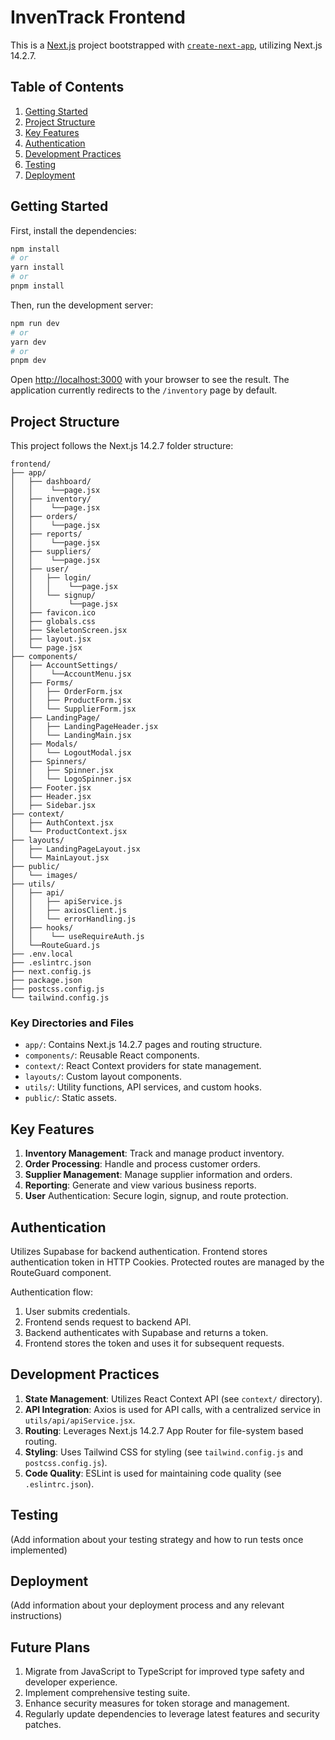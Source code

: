 # InvenTrack Frontend

This is a [Next.js](https://nextjs.org/) project bootstrapped with [`create-next-app`](https://github.com/vercel/next.js/tree/canary/packages/create-next-app), utilizing Next.js 14.2.7.

## Table of Contents

1. [Getting Started](#getting-started)
2. [Project Structure](#project-structure)
3. [Key Features](#key-features)
4. [Authentication](#authentication)
5. [Development Practices](#development-practices)
6. [Testing](#testing)
7. [Deployment](#deployment)

## Getting Started

First, install the dependencies:

```bash
npm install
# or
yarn install
# or
pnpm install
```

Then, run the development server:

```bash
npm run dev
# or
yarn dev
# or
pnpm dev
```

Open [http://localhost:3000](http://localhost:3000) with your browser to see the result. The application currently redirects to the `/inventory` page by default.

## Project Structure

This project follows the Next.js 14.2.7 folder structure:

```
frontend/
├── app/
│   ├── dashboard/
│   │    └──page.jsx
│   ├── inventory/
│   │    └──page.jsx
│   ├── orders/
│   │    └──page.jsx
│   ├── reports/
│   │    └──page.jsx
│   ├── suppliers/
│   │    └──page.jsx
│   ├── user/
│   │   ├── login/
│   │   │    └──page.jsx
│   │   └── signup/
│   │        └──page.jsx
│   ├── favicon.ico
│   ├── globals.css
│   ├── SkeletonScreen.jsx
│   ├── layout.jsx
│   └── page.jsx
├── components/
│   ├── AccountSettings/
│   │    └──AccountMenu.jsx
│   ├── Forms/
│   │   ├── OrderForm.jsx
│   │   ├── ProductForm.jsx
│   │   └── SupplierForm.jsx
│   ├── LandingPage/
│   │   ├── LandingPageHeader.jsx
│   │   └── LandingMain.jsx
│   ├── Modals/
│   │   └── LogoutModal.jsx
│   ├── Spinners/
│   │   ├── Spinner.jsx
│   │   └── LogoSpinner.jsx
│   ├── Footer.jsx
│   ├── Header.jsx
│   ├── Sidebar.jsx
├── context/
│   ├── AuthContext.jsx
│   └── ProductContext.jsx
├── layouts/
│   ├── LandingPageLayout.jsx
│   └── MainLayout.jsx
├── public/
│   └── images/
├── utils/
│   ├── api/
│   │   ├── apiService.js
│   │   ├── axiosClient.js
│   │   └── errorHandling.js
│   ├── hooks/
│   │    └── useRequireAuth.js
│   └──RouteGuard.js
├── .env.local
├── .eslintrc.json
├── next.config.js
├── package.json
├── postcss.config.js
└── tailwind.config.js
```

### Key Directories and Files

- `app/`: Contains Next.js 14.2.7 pages and routing structure.
- `components/`: Reusable React components.
- `context/`: React Context providers for state management.
- `layouts/`: Custom layout components.
- `utils/`: Utility functions, API services, and custom hooks.
- `public/`: Static assets.

## Key Features

1. **Inventory Management**: Track and manage product inventory.
2. **Order Processing**: Handle and process customer orders.
3. **Supplier Management**: Manage supplier information and orders.
4. **Reporting**: Generate and view various business reports.
5. **User** Authentication: Secure login, signup, and route protection.

## Authentication

Utilizes Supabase for backend authentication.
Frontend stores authentication token in HTTP Cookies.
Protected routes are managed by the RouteGuard component.

Authentication flow:

1. User submits credentials.
2. Frontend sends request to backend API.
3. Backend authenticates with Supabase and returns a token.
4. Frontend stores the token and uses it for subsequent requests.

## Development Practices

1. **State Management**: Utilizes React Context API (see `context/` directory).
2. **API Integration**: Axios is used for API calls, with a centralized service in `utils/api/apiService.jsx`.
3. **Routing**: Leverages Next.js 14.2.7 App Router for file-system based routing.
4. **Styling**: Uses Tailwind CSS for styling (see `tailwind.config.js` and `postcss.config.js`).
5. **Code Quality**: ESLint is used for maintaining code quality (see `.eslintrc.json`).

## Testing

(Add information about your testing strategy and how to run tests once implemented)

## Deployment

(Add information about your deployment process and any relevant instructions)

## Future Plans

1. Migrate from JavaScript to TypeScript for improved type safety and developer experience.
2. Implement comprehensive testing suite.
3. Enhance security measures for token storage and management.
4. Regularly update dependencies to leverage latest features and security patches.
